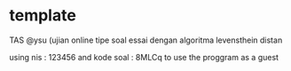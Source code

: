 # template
TAS @ysu (ujian online tipe soal essai dengan algoritma levensthein distan

using nis : 123456 and kode soal :  8MLCq to use the proggram as a guest
